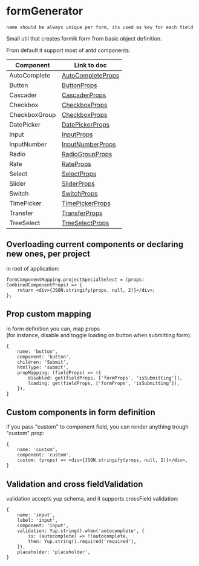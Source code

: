 # formGenerator

`name should be always unique per form, its used as key for each field`

Small util that creates formik form from basic object definition.

From default it support most of antd components:
  
| Component     | Link to doc                                                           |
| ------------- | --------------------------------------------------------------------- |
| AutoComplete  | [AutoCompleteProps](https://ant.design/components/auto-complete/#API) |
| Button        | [ButtonProps](https://ant.design/components/button/#API)              |
| Cascader      | [CascaderProps](https://ant.design/components/cascader/#API)          |
| Checkbox      | [CheckboxProps](https://ant.design/components/checkbox/#API)          |
| CheckboxGroup | [CheckboxProps](https://ant.design/components/checkbox/#API)          |
| DatePicker    | [DatePickerProps](https://ant.design/components/date-picker/#API)     |
| Input         | [InputProps](https://ant.design/components/input/#API)                |
| InputNumber   | [InputNumberProps](https://ant.design/components/input-number/#API)   |
| Radio         | [RadioGroupProps](https://ant.design/components/radio/#RadioGroup)    |
| Rate          | [RateProps](https://ant.design/components/rate/#API)                  |
| Select        | [SelectProps](https://ant.design/components/select/#API)              |
| Slider        | [SliderProps](https://ant.design/components/slider/#API)              |
| Switch        | [SwitchProps](https://ant.design/components/switch/#API)              |
| TimePicker    | [TimePickerProps](https://ant.design/components/input/#API)           |
| Transfer      | [TransferProps](https://ant.design/components/transfer/#API)          |
| TreeSelect    | [TreeSelectProps](https://ant.design/components/tree-select/#API)     |

## Overloading current components or declaring new ones, per project

in root of application:

```tsx
formComponentMapping.projectSpecialSelect = (props: CombinedComponentProps) => {
    return <div>{JSON.stringify(props, null, 2)}</div>;
};
```

## Prop custom mapping

in form definition you can, map props  
(for instance, disable and toggle loading on button when submitting form):

```tsx
{
    name: 'button',
    component: 'button',
    children: 'Submit',
    htmlType: 'submit',
    propMapping: (fieldProps) => ({
        disabled: get(fieldProps, ['formProps', 'isSubmitting']),
        loading: get(fieldProps, ['formProps', 'isSubmitting']),
    }),
}
```

## Custom components in form definition

if you pass "custom" to component field, you can render anything trough "custom" prop:

```tsx
{
    name: 'custom',
    component: 'custom',
    custom: (props) => <div>{JSON.stringify(props, null, 2)}</div>,
}
```

## Validation and cross fieldValidation

validation accepts yup schema, and it supports crossField validation:  

```tsx
{
    name: 'input',
    label: 'input',
    component: 'input',
    validation: Yup.string().when('autocomplete', {
        is: (autocomplete) => !!autocomplete,
        then: Yup.string().required('required'),
    }),
    placeholder: 'placeholder',
}
```
